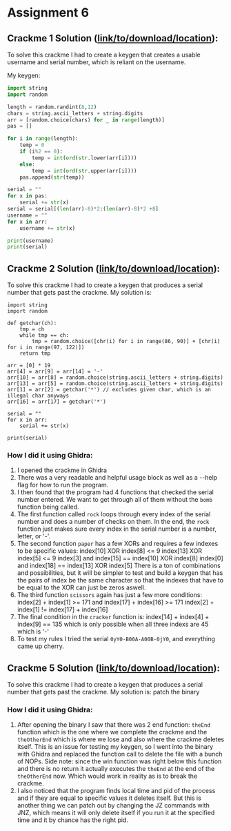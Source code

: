 # Assignment 6



## Crackme 1 Solution ([link/to/download/location](https://crackmes.dreamhosters.com/users/seveb/crackme05/download/crackme05.tar.gz)):

To solve this crackme I had to create a keygen that creates a usable username and serial number, which is reliant on the username.

My keygen:
~~~python
import string
import random

length = random.randint(8,12)
chars = string.ascii_letters + string.digits
arr = [random.choice(chars) for _ in range(length)]
pas = []

for i in range(length):
    temp = 0
    if (i%2 == 0):
        temp = int(ord(str.lower(arr[i])))
    else:
        temp = int(ord(str.upper(arr[i])))
    pas.append(str(temp))

serial = ""
for x in pas:
    serial += str(x)
serial = serial[(len(arr)-8)*2:(len(arr)-8)*2 +8]
username = ""
for x in arr:
    username += str(x)

print(username)
print(serial)
~~~

## Crackme 2 Solution ([link/to/download/location](https://crackmes.dreamhosters.com/users/adamziaja/crackme1/download/crackme1.tar.gz)):

To solve this crackme I had to create a keygen that produces a serial number that gets past the crackme.
My solution is:

```python3
import string
import random

def getchar(ch):
    tmp = ch
    while tmp == ch:
        tmp = random.choice([chr(i) for i in range(86, 90)] + [chr(i) for i in range(97, 122)])
    return tmp

arr = [0] * 19
arr[4] = arr[9] = arr[14] = '-'
arr[10] = arr[8] = random.choice(string.ascii_letters + string.digits)
arr[13] = arr[5] = random.choice(string.ascii_letters + string.digits)
arr[1] = arr[2] = getchar('*') // excludes given char, which is an illegal char anyways
arr[16] = arr[17] = getchar('*')

serial = ""
for x in arr:
    serial += str(x)

print(serial)
```


### How I did it using Ghidra:

1. I opened the crackme in Ghidra
2. There was a very readable and helpful usage block as well as a --help flag for how to run the program.
3. I then found that the program had 4 functions that checked the serial number entered. We want to get through all of them without the `bomb` function being called. 
4. The first function called `rock` loops through every index of the serial number and does a number of checks on them.
    In the end, the `rock` function just makes sure every index in the serial number is a number, letter, or '-'.
5. The second function `paper` has a few XORs and requires a few indexes to be specific values: 
    index[10] XOR index[8] <= 9
    index[13] XOR index[5] <= 9
    index[3] and index[15] == index[10] XOR index[8]
    index[0] and index[18] == index[13] XOR index[5] 
    There is a ton of combinations and possibilities, but it will be simpler to test and build a keygen that has the pairs of index be the same character so that the indexes that have to be equal to the XOR can just be zeros aswell.
6. The third function `scissors` again has just a few more conditions:
    index[2] + index[1] >= 171 and index[17] + index[16] >= 171
    index[2] + index[1] != index[17] + index[16]
7. The final condition in the `cracker` function is:
    index[14] + index[4] + index[9] == 135
    which is only possible when all three indexs are 45 which is '-'
8. To test my rules I tried the serial `0yY0-B00A-A00B-0jY0`, and everything came up cherry.

## Crackme 5 Solution ([link/to/download/location](http://crackmes.cf/users/seveb/crackme04/download/crackme04.tar.gz)):

To solve this crackme I had to create a keygen that produces a serial number that gets past the crackme.
My solution is:
patch the binary


### How I did it using Ghidra:
1. After opening the binary I saw that there was 2 end function:
    `theEnd` function which is the one where we complete the crackme and the `theOtherEnd` which is where we lose and also where the crackme deletes itself. This is an issue for testing my keygen, so I went into the binary with Ghidra and replaced the function call to delete the file with a bunch of NOPs.
        Side note: since the win function was right below this function and there is no return it actually executes the `theEnd` at the end of the `theOtherEnd` now. Which would work in reality as is to break the crackme.
2. I also noticed that the program finds local time and pid of the process and if they are equal to specific values it deletes itself. But this is another thing we can patch out by changing the JZ commands with JNZ, which means it will only delete itself if you run it at the specified time and it by chance has the right pid.



